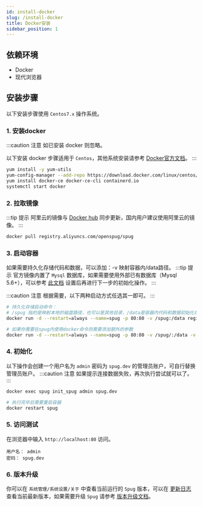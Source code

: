 ```yaml
---
id: install-docker
slug: /install-docker
title: Docker安装
sidebar_position: 1
---
```

## 依赖环境

- Docker
- 现代浏览器

## 安装步骤
以下安装步骤使用 `Centos7.x` 操作系统。

### 1. 安装docker

:::caution 注意
如已安装 docker 则忽略。

以下安装 docker 步骤适用于 `Centos`，其他系统安装请参考 [Docker官方文档](https://docs.docker.com/engine/install/#server)。
:::

```bash
yum install -y yum-utils
yum-config-manager --add-repo https://download.docker.com/linux/centos/docker-ce.repo
yum install docker-ce docker-ce-cli containerd.io
systemctl start docker
```

### 2. 拉取镜像

:::tip 提示
阿里云的镜像与 [Docker hub](https://hub.docker.com/r/openspug/spug/tags) 同步更新，国内用户建议使用阿里云的镜像。
:::

```bash
docker pull registry.aliyuncs.com/openspug/spug
```

### 3. 启动容器
如果需要持久化存储代码和数据，可以添加：-v 映射容器内/data路径。
:::tip 提示
官方镜像内置了 `Mysql` 数据库，如果需要使用外部已有数据库（Mysql 5.6+），可以参考 [此文档](/docs/install-problem#use-mysql) 
设置后再进行下一步的初始化操作。
:::

:::caution 注意
根据需要，以下两种启动方式任选其一即可。
:::

```bash
# 持久化存储启动命令：
# /spug 指的是映射本地的磁盘路径，也可以是其他目录，/data是容器内代码和数据初始化存储的路径
docker run -d --restart=always --name=spug -p 80:80 -v /spug:/data registry.aliyuncs.com/openspug/spug

# 如果你需要在spug内使用docker命令则需要添加额外的参数
docker run -d --restart=always --name=spug -p 80:80 -v /spug/:/data -v /var/run/docker.sock:/var/run/docker.sock -v /usr/bin/docker:/usr/bin/docker registry.aliyuncs.com/openspug/spug
```

### 4. 初始化
以下操作会创建一个用户名为 `admin` 密码为 `spug.dev` 的管理员账户，可自行替换管理员账户。
:::caution 注意
如果提示连接数据失败，再次执行尝试就可以了。
:::

```bash
docker exec spug init_spug admin spug.dev

# 执行完毕后需要重启容器
docker restart spug
```

### 5. 访问测试
在浏览器中输入 `http://localhost:80` 访问。  

```
用户名： admin  
密码： spug.dev
```

### 6. 版本升级
你可以在 `系统管理/系统设置/关于` 中查看当前运行的 `Spug` 版本，可以在 [更新日志](/docs/change-log) 
查看当前最新版本，如果需要升级 `Spug` 请参考 [版本升级文档](/docs/update-version)。
